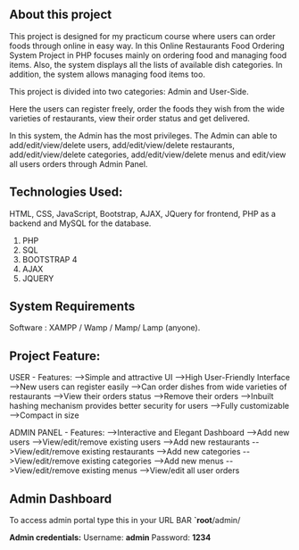 ## About this project

This project is designed for my practicum course where users can order foods through online in easy way.
In this Online Restaurants Food Ordering System Project in PHP focuses mainly on ordering food and managing food items.
Also, the system displays all the lists of available dish categories.
In addition, the system allows managing food items too.

This project is divided into two categories: Admin and User-Side. 

Here the users can register freely, order the foods they wish from the wide varieties of restaurants, 
view their order status and get delivered.

In this system, the Admin has the most privileges. 
The Admin can able to add/edit/view/delete users, add/edit/view/delete restaurants, add/edit/view/delete categories, 
add/edit/view/delete menus and edit/view all users orders through Admin Panel.

 
## Technologies Used:

HTML, CSS, JavaScript, Bootstrap, AJAX, JQuery for frontend, PHP as a backend and MySQL for the database.
1. PHP
2. SQL
3. BOOTSTRAP 4
4. AJAX
5. JQUERY



## System Requirements

Software : XAMPP / Wamp / Mamp/ Lamp \(anyone\).



## Project Feature:

USER - Features:
-->Simple and attractive UI
-->High User-Friendly Interface
-->New users can register easily
-->Can order dishes from wide varieties of restaurants
-->View their orders status
-->Remove their orders
-->Inbuilt hashing mechanism provides better security for users
-->Fully customizable
-->Compact in size

ADMIN PANEL - Features:
-->Interactive and Elegant Dashboard
-->Add new users
-->View/edit/remove existing users
-->Add new restaurants
-->View/edit/remove existing restaurants
-->Add new categories
-->View/edit/remove existing categories
-->Add new menus
-->View/edit/remove existing menus
-->View/edit all user orders



## Admin Dashboard

To access admin portal type this in your URL BAR **\`root**/admin/

 **Admin credentials:** Username: **admin** Password: **1234**


